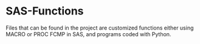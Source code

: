 # SAS-Functions
Files that can be found in the project are customized functions either using MACRO or PROC FCMP in SAS,
and programs coded with Python.

